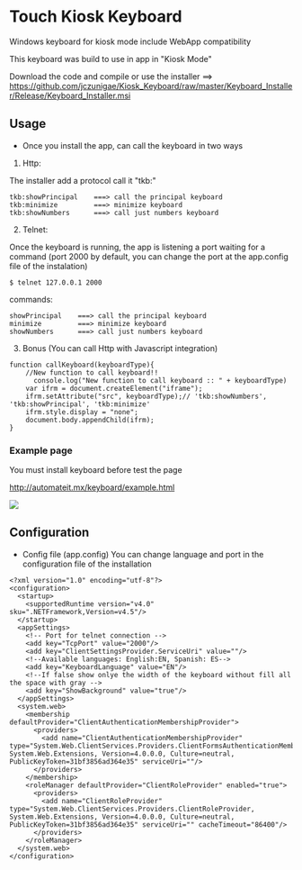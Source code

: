 # Touch Kiosk Keyboard
Windows keyboard for kiosk mode include WebApp compatibility

This keyboard was build to use in app in "Kiosk Mode"

Download the code and compile or use the installer ==> https://github.com/jczunigae/Kiosk_Keyboard/raw/master/Keyboard_Installer/Release/Keyboard_Installer.msi

## Usage

- Once you install the app, can call the keyboard in two ways

1. Http:

The installer add a protocol call it "tkb:"
```
tkb:showPrincipal    ===> call the principal keyboard
tkb:minimize         ===> minimize keyboard
tkb:showNumbers      ===> call just numbers keyboard
```
2. Telnet:

Once the keyboard is running, the app is listening a port waiting for a command (port 2000 by default, you can change the port at the app.config file of the instalation)
```
$ telnet 127.0.0.1 2000
```
commands: 
```
showPrincipal    ===> call the principal keyboard
minimize         ===> minimize keyboard
showNumbers      ===> call just numbers keyboard
```
3. Bonus (You can call Http with Javascript integration)
```
function callKeyboard(keyboardType){
    //New function to call keyboard!!
	  console.log("New function to call keyboard :: " + keyboardType)
    var ifrm = document.createElement("iframe");
    ifrm.setAttribute("src", keyboardType);// 'tkb:showNumbers', 'tkb:showPrincipal', 'tkb:minimize'
    ifrm.style.display = "none";
    document.body.appendChild(ifrm);
}
```
### Example page
You must install keyboard before test the page

http://automateit.mx/keyboard/example.html

<img src="http://automateit.mx/keyboard/keyboardExample.gif"/>

## Configuration

- Config file (app.config)
You can change language and port in the configuration file of the installation
```
<?xml version="1.0" encoding="utf-8"?>
<configuration>
  <startup>
    <supportedRuntime version="v4.0" sku=".NETFramework,Version=v4.5"/>
  </startup>
  <appSettings>
    <!-- Port for telnet connection -->
    <add key="TcpPort" value="2000"/>
    <add key="ClientSettingsProvider.ServiceUri" value=""/>
    <!--Available languages: English:EN, Spanish: ES-->
    <add key="KeyboardLanguage" value="EN"/>
    <!--If false show onlye the width of the keyboard without fill all the space with gray -->
    <add key="ShowBackground" value="true"/>
  </appSettings>
  <system.web>
    <membership defaultProvider="ClientAuthenticationMembershipProvider">
      <providers>
        <add name="ClientAuthenticationMembershipProvider" type="System.Web.ClientServices.Providers.ClientFormsAuthenticationMembershipProvider, System.Web.Extensions, Version=4.0.0.0, Culture=neutral, PublicKeyToken=31bf3856ad364e35" serviceUri=""/>
      </providers>
    </membership>
    <roleManager defaultProvider="ClientRoleProvider" enabled="true">
      <providers>
        <add name="ClientRoleProvider" type="System.Web.ClientServices.Providers.ClientRoleProvider, System.Web.Extensions, Version=4.0.0.0, Culture=neutral, PublicKeyToken=31bf3856ad364e35" serviceUri="" cacheTimeout="86400"/>
      </providers>
    </roleManager>
  </system.web>
</configuration>
```
